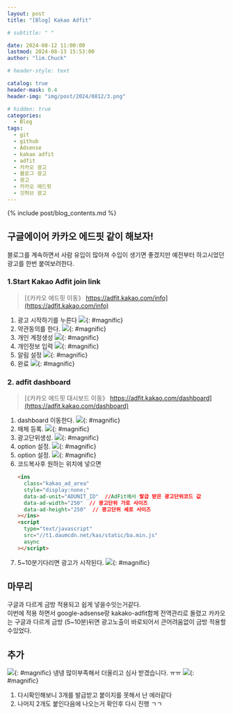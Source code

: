```yaml
---
layout: post
title: "[Blog] Kakao Adfit"

# subtitle: " "

date: 2024-08-12 11:00:00
lastmod: 2024-08-13 15:53:00
author: "lim.Chuck"

# header-style: text

catalog: true
header-mask: 0.4
header-img: "img/post/2024/0812/3.png"

# hidden: true
categories:
  - Blog
tags:
  - git
  - github
  - Adsense
  - kakao adfit
  - adfit
  - 카카오 광고
  - 블로그 광고
  - 광고
  - 카카오 애드핏
  - 깃허브 광고
---
```


{% include post/blog_contents.md %}

## 구글에이어 카카오 에드핏 같이 해보자!

블로그를 계속하면서 사람 유입이 많아져 수입이 생기면 좋겠지만 예전부터 하고시었던 광고를 한번 붙여보려한다.

### 1.Start Kakao Adfit join link

> [《카카오 에드핏 이동》 https://adfit.kakao.com/info](https://adfit.kakao.com/info)

1. 광고 시작하기를 누른다
   ![](/img/post/2024/0812/1-1.png){: #magnific}
2. 약관동의를 한다.
   ![](/img/post/2024/0812/1-2.png){: #magnific}
3. 개인 계정생성
   ![](/img/post/2024/0812/1-3.png){: #magnific}
4. 개인정보 입력
   ![](/img/post/2024/0812/1-4.png){: #magnific}
5. 알림 설정
   ![](/img/post/2024/0812/1-5.png){: #magnific}
6. 완료
   ![](/img/post/2024/0812/1-6.png){: #magnific}

### 2. adfit dashboard

> [《카카오 에드핏 대시보드 이동》 https://adfit.kakao.com/dashboard](https://adfit.kakao.com/dashboard)

1. dashboard 이동한다.
   ![](/img/post/2024/0812/2-1.png){: #magnific}
2. 매체 등록.
   ![](/img/post/2024/0812/2-2.png){: #magnific}
3. 광고단위생성.
   ![](/img/post/2024/0812/2-3.png){: #magnific}
4. option 설정.
   ![](/img/post/2024/0812/2-4.png){: #magnific}
5. option 설정.
   ![](/img/post/2024/0812/2-5.png){: #magnific}
6. 코드복사후 원하는 위치에 넣으면
   ```html
   <ins
     class="kakao_ad_area"
     style="display:none;"
     data-ad-unit="ADUNIT_ID"  //AdFit에서 발급 받은 광고단위코드 값
     data-ad-width="250"  // 광고단위 가로 사이즈
     data-ad-height="250"  // 광고단위 세로 사이즈
   ></ins>
   <script
     type="text/javascript"
     src="//t1.daumcdn.net/kas/static/ba.min.js"
     async
   ></script>
   ```
7. 5~10분기다리면 광고가 시작된다.
   ![](/img/post/2024/0812/2-7.png){: #magnific}

## 마무리

구글과 다르게 금방 적용되고 쉽게 넣을수잇는거같다.<br/>
이번에 적용 하면서 google-adsense랑 kakako-adfit함께 전역관리로 돌렸고 카카오는 구글과 다르게 금방 (5~10분)뒤면 광고노출이 바로되어서 큰어려움없이 금방 적용할수있었다.

## 추가

![](/img/post/2024/0812/3.png){: #magnific}
넹넹 많이부족해서 더올리고 심사 받겠습니다. ㅠㅠ
![](/img/post/2024/0812/3-1.png){: #magnific}

1. 다시확인해보니 3개를 발급받고 붙이지를 못해서 난 에러같다
2. 나머지 2개도 붙인다음에 나오는거 확인후 다시 진행 ㄱㄱ
